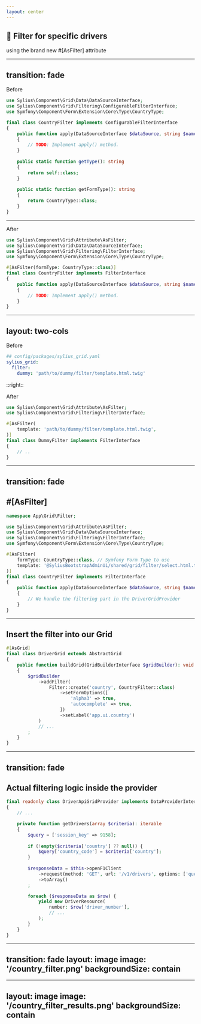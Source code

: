 ```yaml
---
layout: center
---
```


## 🔎 Filter for specific drivers

using the brand new #[AsFilter] attribute

---
transition: fade
---

Before

```php {all|5,2|5,2,12,17}
use Sylius\Component\Grid\Data\DataSourceInterface;
use Sylius\Component\Grid\Filtering\ConfigurableFilterInterface;
use Symfony\Component\Form\Extension\Core\Type\CountryType;

final class CountryFilter implements ConfigurableFilterInterface
{
    public function apply(DataSourceInterface $dataSource, string $name, $data, array $options): void
    {
        // TODO: Implement apply() method.
    }
    
    public static function getType(): string
    {
        return self::class;
    }
    
    public static function getFormType(): string
    {
        return CountryType::class;
    }
}
```

---

After

```php {1,6,7,3}
use Sylius\Component\Grid\Attribute\AsFilter;
use Sylius\Component\Grid\Data\DataSourceInterface;
use Sylius\Component\Grid\Filtering\FilterInterface;
use Symfony\Component\Form\Extension\Core\Type\CountryType;

#[AsFilter(formType: CountryType::class)]
final class CountryFilter implements FilterInterface
{
    public function apply(DataSourceInterface $dataSource, string $name, $data, array $options): void
    {
        // TODO: Implement apply() method.
    }
}
```

---
layout: two-cols
---

Before

```yaml
## config/packages/sylius_grid.yaml
sylius_grid:
  filter:
    dummy: 'path/to/dummy/filter/template.html.twig'
```

::right::

After

```php
use Sylius\Component\Grid\Attribute\AsFilter;
use Sylius\Component\Grid\Filtering\FilterInterface;

#[AsFilter(
    template: 'path/to/dummy/filter/template.html.twig',
)]
final class DummyFilter implements FilterInterface
{
    // ..
}
```


---
transition: fade
---


## #[AsFilter]
```php {all|8,3|9,6|10|12-18,5|all}
namespace App\Grid\Filter;

use Sylius\Component\Grid\Attribute\AsFilter;
use Sylius\Component\Grid\Data\DataSourceInterface;
use Sylius\Component\Grid\Filtering\FilterInterface;
use Symfony\Component\Form\Extension\Core\Type\CountryType;

#[AsFilter(
    formType: CountryType::class, // Symfony Form Type to use
    template: '@SyliusBootstrapAdminUi/shared/grid/filter/select.html.twig', // The Twig template
)]
final class CountryFilter implements FilterInterface
{
    public function apply(DataSourceInterface $dataSource, string $name, $data, array $options): void
    {
        // We handle the filtering part in the DriverGridProvider
    }
}
```

---

## Insert the filter into our Grid

```php {all|7,14|8-12|all}
#[AsGrid]
final class DriverGrid extends AbstractGrid
{
    public function buildGrid(GridBuilderInterface $gridBuilder): void
    {
        $gridBuilder
            ->addFilter(
                Filter::create('country', CountryFilter::class)
                    ->setFormOptions([
                        'alpha3' => true,
                        'autocomplete' => true,
                    ])
                    ->setLabel('app.ui.country')
            )
            // ...
        ;
    }
}

```

---
transition: fade
---

## Actual filtering logic inside the provider

```php {all|9-11|14|26|all}
final readonly class DriverApiGridProvider implements DataProviderInterface
{
    // ...

    private function getDrivers(array $criteria): iterable
    {
        $query = ['session_key' => 9158];
    
        if (!empty($criteria['country'] ?? null)) {
            $query['country_code'] = $criteria['country'];
        }
    
        $responseData = $this->openF1Client
            ->request(method: 'GET', url: '/v1/drivers', options: ['query' => $query])
            ->toArray()
        ;

        foreach ($responseData as $row) {
            yield new DriverResource(
                number: $row['driver_number'],
                // ...
            );
        }
    }
}
```

---
transition: fade
layout: image
image: '/country_filter.png'
backgroundSize: contain
---

---
layout: image
image: '/country_filter_results.png'
backgroundSize: contain
---